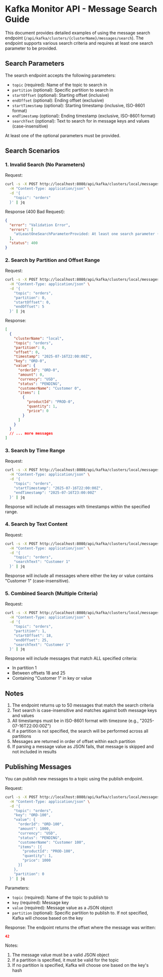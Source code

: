 # Kafka Monitor API - Message Search Guide

This document provides detailed examples of using the message search endpoint (`/api/kafka/clusters/{clusterName}/messages/search`). The endpoint supports various search criteria and requires at least one search parameter to be provided.

## Search Parameters

The search endpoint accepts the following parameters:
- `topic` (required): Name of the topic to search in
- `partition` (optional): Specific partition to search in
- `startOffset` (optional): Starting offset (inclusive)
- `endOffset` (optional): Ending offset (exclusive)
- `startTimestamp` (optional): Starting timestamp (inclusive, ISO-8601 format)
- `endTimestamp` (optional): Ending timestamp (exclusive, ISO-8601 format)
- `searchText` (optional): Text to search for in message keys and values (case-insensitive)

At least one of the optional parameters must be provided.

## Search Scenarios

### 1. Invalid Search (No Parameters)

Request:
```bash
curl -s -X POST http://localhost:8080/api/kafka/clusters/local/messages/search \
  -H "Content-Type: application/json" \
  -d '{
    "topic": "orders"
  }' | jq
```

Response (400 Bad Request):
```json
{
  "error": "Validation Error",
  "errors": [
    "atLeastOneSearchParameterProvided: At least one search parameter (partition, startOffset, endOffset, startTimestamp, endTimestamp, or searchText) must be provided"
  ],
  "status": 400
}
```

### 2. Search by Partition and Offset Range

Request:
```bash
curl -s -X POST http://localhost:8080/api/kafka/clusters/local/messages/search \
  -H "Content-Type: application/json" \
  -d '{
    "topic": "orders",
    "partition": 0,
    "startOffset": 0,
    "endOffset": 5
  }' | jq
```

Response:
```json
[
  {
    "clusterName": "local",
    "topic": "orders",
    "partition": 0,
    "offset": 0,
    "timestamp": "2025-07-16T22:00:00Z",
    "key": "ORD-0",
    "value": {
      "orderId": "ORD-0",
      "amount": 0,
      "currency": "USD",
      "status": "PENDING",
      "customerName": "Customer 0",
      "items": [
        {
          "productId": "PROD-0",
          "quantity": 1,
          "price": 0
        }
      ]
    }
  }
  // ... more messages
]
```

### 3. Search by Time Range

Request:
```bash
curl -s -X POST http://localhost:8080/api/kafka/clusters/local/messages/search \
  -H "Content-Type: application/json" \
  -d '{
    "topic": "orders",
    "startTimestamp": "2025-07-16T22:00:00Z",
    "endTimestamp": "2025-07-16T23:00:00Z"
  }' | jq
```

Response will include all messages with timestamps within the specified range.

### 4. Search by Text Content

Request:
```bash
curl -s -X POST http://localhost:8080/api/kafka/clusters/local/messages/search \
  -H "Content-Type: application/json" \
  -d '{
    "topic": "orders",
    "searchText": "Customer 1"
  }' | jq
```

Response will include all messages where either the key or value contains "Customer 1" (case-insensitive).

### 5. Combined Search (Multiple Criteria)

Request:
```bash
curl -s -X POST http://localhost:8080/api/kafka/clusters/local/messages/search \
  -H "Content-Type: application/json" \
  -d '{
    "topic": "orders",
    "partition": 1,
    "startOffset": 18,
    "endOffset": 25,
    "searchText": "Customer 1"
  }' | jq
```

Response will include messages that match ALL specified criteria:
- In partition 1
- Between offsets 18 and 25
- Containing "Customer 1" in key or value

## Notes

1. The endpoint returns up to 50 messages that match the search criteria
2. Text search is case-insensitive and matches against both message keys and values
3. All timestamps must be in ISO-8601 format with timezone (e.g., "2025-07-16T22:00:00Z")
4. If a partition is not specified, the search will be performed across all partitions
5. Messages are returned in order of offset within each partition
6. If parsing a message value as JSON fails, that message is skipped and not included in results

## Publishing Messages

You can publish new messages to a topic using the publish endpoint.

Request:
```bash
curl -s -X POST http://localhost:8080/api/kafka/clusters/local/messages \
  -H "Content-Type: application/json" \
  -d '{
    "topic": "orders",
    "key": "ORD-100",
    "value": {
      "orderId": "ORD-100",
      "amount": 1000,
      "currency": "USD",
      "status": "PENDING",
      "customerName": "Customer 100",
      "items": [{
        "productId": "PROD-100",
        "quantity": 1,
        "price": 1000
      }]
    },
    "partition": 0
  }' | jq
```

Parameters:
- `topic` (required): Name of the topic to publish to
- `key` (required): Message key
- `value` (required): Message value as a JSON object
- `partition` (optional): Specific partition to publish to. If not specified, Kafka will choose based on the key

Response:
The endpoint returns the offset where the message was written:
```json
42
```

Notes:
1. The message value must be a valid JSON object
2. If a partition is specified, it must be valid for the topic
3. If no partition is specified, Kafka will choose one based on the key's hash
